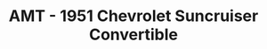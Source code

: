 ---
layout: product
title: "AMT - 1951 Chevrolet Suncruiser Convertible"
price: "TBA" 
desc: "N/A"
img_path: "/assets/img/AMT1041.webp"
brand: "N/A"
available: false
special_offer: false
new: false
soon: false
cat: "010000"
subcat: "013800"
subsubcat: "0N/A"
sifra: "AMT1041"
popular: false
spec: false
---